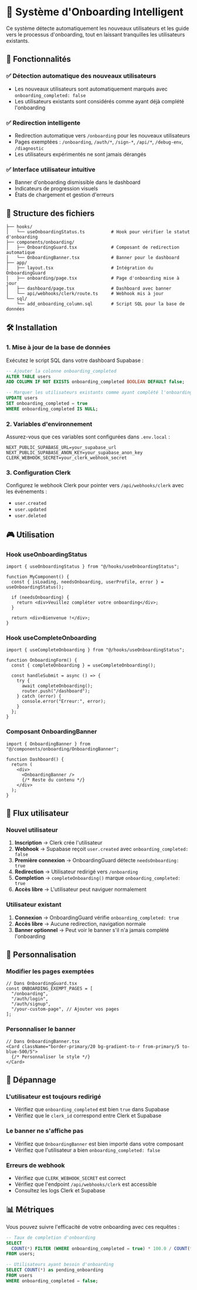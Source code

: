 # 🎯 Système d'Onboarding Intelligent

Ce système détecte automatiquement les nouveaux utilisateurs et les guide vers le processus d'onboarding, tout en laissant tranquilles les utilisateurs existants.

## 🚀 Fonctionnalités

### ✅ Détection automatique des nouveaux utilisateurs
- Les nouveaux utilisateurs sont automatiquement marqués avec `onboarding_completed: false`
- Les utilisateurs existants sont considérés comme ayant déjà complété l'onboarding

### ✅ Redirection intelligente
- Redirection automatique vers `/onboarding` pour les nouveaux utilisateurs
- Pages exemptées : `/onboarding`, `/auth/*`, `/sign-*`, `/api/*`, `/debug-env`, `/diagnostic`
- Les utilisateurs expérimentés ne sont jamais dérangés

### ✅ Interface utilisateur intuitive
- Banner d'onboarding dismissible dans le dashboard
- Indicateurs de progression visuels
- États de chargement et gestion d'erreurs

## 📁 Structure des fichiers

```
├── hooks/
│   └── useOnboardingStatus.ts          # Hook pour vérifier le statut d'onboarding
├── components/onboarding/
│   ├── OnboardingGuard.tsx             # Composant de redirection automatique
│   └── OnboardingBanner.tsx            # Banner pour le dashboard
├── app/
│   ├── layout.tsx                      # Intégration du OnboardingGuard
│   ├── onboarding/page.tsx             # Page d'onboarding mise à jour
│   ├── dashboard/page.tsx              # Dashboard avec banner
│   └── api/webhooks/clerk/route.ts     # Webhook mis à jour
└── sql/
    └── add_onboarding_column.sql       # Script SQL pour la base de données
```

## 🛠️ Installation

### 1. Mise à jour de la base de données

Exécutez le script SQL dans votre dashboard Supabase :

```sql
-- Ajouter la colonne onboarding_completed
ALTER TABLE users 
ADD COLUMN IF NOT EXISTS onboarding_completed BOOLEAN DEFAULT false;

-- Marquer les utilisateurs existants comme ayant complété l'onboarding
UPDATE users 
SET onboarding_completed = true 
WHERE onboarding_completed IS NULL;
```

### 2. Variables d'environnement

Assurez-vous que ces variables sont configurées dans `.env.local` :

```env
NEXT_PUBLIC_SUPABASE_URL=your_supabase_url
NEXT_PUBLIC_SUPABASE_ANON_KEY=your_supabase_anon_key
CLERK_WEBHOOK_SECRET=your_clerk_webhook_secret
```

### 3. Configuration Clerk

Configurez le webhook Clerk pour pointer vers `/api/webhooks/clerk` avec les événements :
- `user.created`
- `user.updated`
- `user.deleted`

## 🎮 Utilisation

### Hook useOnboardingStatus

```tsx
import { useOnboardingStatus } from "@/hooks/useOnboardingStatus";

function MyComponent() {
  const { isLoading, needsOnboarding, userProfile, error } = useOnboardingStatus();
  
  if (needsOnboarding) {
    return <div>Veuillez compléter votre onboarding</div>;
  }
  
  return <div>Bienvenue !</div>;
}
```

### Hook useCompleteOnboarding

```tsx
import { useCompleteOnboarding } from "@/hooks/useOnboardingStatus";

function OnboardingForm() {
  const { completeOnboarding } = useCompleteOnboarding();
  
  const handleSubmit = async () => {
    try {
      await completeOnboarding();
      router.push("/dashboard");
    } catch (error) {
      console.error("Erreur:", error);
    }
  };
}
```

### Composant OnboardingBanner

```tsx
import { OnboardingBanner } from "@/components/onboarding/OnboardingBanner";

function Dashboard() {
  return (
    <div>
      <OnboardingBanner />
      {/* Reste du contenu */}
    </div>
  );
}
```

## 🔄 Flux utilisateur

### Nouvel utilisateur
1. **Inscription** → Clerk crée l'utilisateur
2. **Webhook** → Supabase reçoit `user.created` avec `onboarding_completed: false`
3. **Première connexion** → OnboardingGuard détecte `needsOnboarding: true`
4. **Redirection** → Utilisateur redirigé vers `/onboarding`
5. **Completion** → `completeOnboarding()` marque `onboarding_completed: true`
6. **Accès libre** → L'utilisateur peut naviguer normalement

### Utilisateur existant
1. **Connexion** → OnboardingGuard vérifie `onboarding_completed: true`
2. **Accès libre** → Aucune redirection, navigation normale
3. **Banner optionnel** → Peut voir le banner s'il n'a jamais complété l'onboarding

## 🎨 Personnalisation

### Modifier les pages exemptées

```tsx
// Dans OnboardingGuard.tsx
const ONBOARDING_EXEMPT_PAGES = [
  "/onboarding",
  "/auth/login",
  "/auth/signup",
  "/your-custom-page", // Ajouter vos pages
];
```

### Personnaliser le banner

```tsx
// Dans OnboardingBanner.tsx
<Card className="border-primary/20 bg-gradient-to-r from-primary/5 to-blue-500/5">
  {/* Personnaliser le style */}
</Card>
```

## 🐛 Dépannage

### L'utilisateur est toujours redirigé
- Vérifiez que `onboarding_completed` est bien `true` dans Supabase
- Vérifiez que le `clerk_id` correspond entre Clerk et Supabase

### Le banner ne s'affiche pas
- Vérifiez que `OnboardingBanner` est bien importé dans votre composant
- Vérifiez que l'utilisateur a bien `onboarding_completed: false`

### Erreurs de webhook
- Vérifiez que `CLERK_WEBHOOK_SECRET` est correct
- Vérifiez que l'endpoint `/api/webhooks/clerk` est accessible
- Consultez les logs Clerk et Supabase

## 📊 Métriques

Vous pouvez suivre l'efficacité de votre onboarding avec ces requêtes :

```sql
-- Taux de completion d'onboarding
SELECT 
  COUNT(*) FILTER (WHERE onboarding_completed = true) * 100.0 / COUNT(*) as completion_rate
FROM users;

-- Utilisateurs ayant besoin d'onboarding
SELECT COUNT(*) as pending_onboarding 
FROM users 
WHERE onboarding_completed = false;
```
